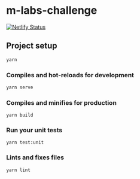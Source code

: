 # m-labs-challenge

[![Netlify Status](https://api.netlify.com/api/v1/badges/b91ee80d-ab82-47df-a76c-20739a609aa9/deploy-status)](https://app.netlify.com/sites/sharp-murdock-8c64eb/deploys)

## Project setup

```sh
yarn
```

### Compiles and hot-reloads for development

```sh
yarn serve
```

### Compiles and minifies for production

```
yarn build
```

### Run your unit tests

```
yarn test:unit
```

### Lints and fixes files

```
yarn lint
```
